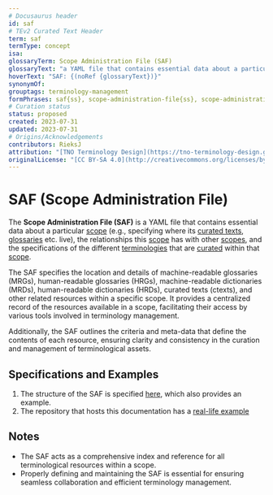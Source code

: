 ```yaml
---
# Docusaurus header
id: saf
# TEv2 Curated Text Header
term: saf
termType: concept
isa:
glossaryTerm: Scope Administration File (SAF)
glossaryText: "a YAML file that contains essential data about a particular [scope](@) (e.g., specifying where its [curated texts](@), [glossaries](@) etc. live), the relationships this [scope](@) has with other [scopes](@), and the specifications of the different [terminologies](@) that are [curated](@) within that [scope](@)."
hoverText: "SAF: {(noRef {glossaryText})}"
synonymOf:
grouptags: terminology-management
formPhrases: saf{ss}, scope-administration-file{ss}, scope-administration-file{ss}-saf{ss}, saf{ss}-scope-administration-file{ss}
# Curation status
status: proposed
created: 2023-07-31
updated: 2023-07-31
# Origins/Acknowledgements
contributors: RieksJ
attribution: "[TNO Terminology Design](https://tno-terminology-design.github.io/tev2-specifications/docs/tev2)"
originalLicense: "[CC BY-SA 4.0](http://creativecommons.org/licenses/by-sa/4.0/?ref=chooser-v1)"
---
```


# SAF (Scope Administration File)

The **Scope Administration File (SAF)** is a YAML file that contains essential data about a particular [scope](@) (e.g., specifying where its [curated texts](@), [glossaries](@) etc. live), the relationships this [scope](@) has with other [scopes](@), and the specifications of the different [terminologies](@) that are [curated](@) within that [scope](@).

The SAF specifies the location and details of machine-readable glossaries (MRGs), human-readable glossaries (HRGs), machine-readable dictionaries (MRDs), human-readable dictionaries (HRDs), curated texts (ctexts), and other related resources within a specific scope. It provides a centralized record of the resources available in a scope, facilitating their access by various tools involved in terminology management.

Additionally, the SAF outlines the criteria and meta-data that define the contents of each resource, ensuring clarity and consistency in the curation and management of terminological assets.
## Specifications and Examples

1. The structure of the SAF is specified [here](/docs/tev2/spec-files/saf), which also provides an example. 
2. The repository that hosts this documentation has a [real-life example](https://github.com/tno-terminology-design/tev2-specifications/blob/main/docs/tev2/saf.yaml)

## Notes

- The SAF acts as a comprehensive index and reference for all terminological resources within a scope.
- Properly defining and maintaining the SAF is essential for ensuring seamless collaboration and efficient terminology management.
